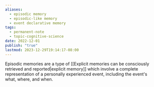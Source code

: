 ```yaml
---
aliases:
  - episodic memory
  - episodic-like memory
  - event declarative memory
tags:
  - permanent-note
  - topic-cognitive-science
date: 2022-12-01
publish: "true"
lastmod: 2023-12-29T19:14:17-08:00
---
```

Episodic memories are a type of [[Explicit memories can be consciously retrieved and reported|explicit memory]] which involve a complete representation of a personally experienced event, including the event's what, where, and when.